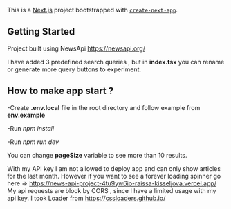 This is a [Next.js](https://nextjs.org/) project bootstrapped with [`create-next-app`](https://github.com/vercel/next.js/tree/canary/packages/create-next-app).

## Getting Started
Project built using NewsApi https://newsapi.org/


I have added 3 predefined search queries , but in **index.tsx** you can rename or generate more query buttons to experiment. 

## How to make app start ? 
-Create **.env.local** file in the root directory and follow example from **env.example**

-Run *npm install*

-Run *npm run dev*

You can change **pageSize** variable to see more than 10 results.

With my API key I am not allowed to deploy app and can only show articles for the last month. 
However if you want to see a forever loading spinner go here => https://news-api-project-4tu9yw6io-raissa-kisseljova.vercel.app/ 
My api requests are block by CORS , since I have a limited usage with my api key.
I took Loader from https://cssloaders.github.io/
